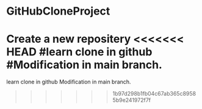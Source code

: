 # GitHubCloneProject
Create a new repositery
<<<<<<< HEAD
#learn clone in github
#Modification in main branch.
=======
learn clone in github
Modification in main branch.
>>>>>>> 1b97d298b1fb04c67ab365c89585b9e241972f7f

